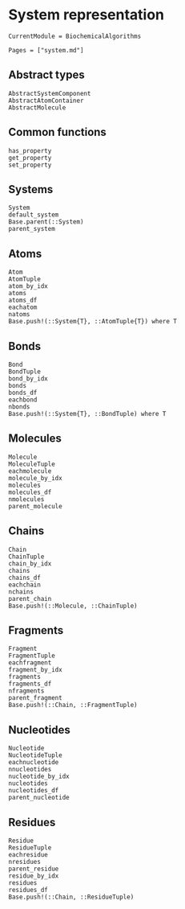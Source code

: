 # System representation
```@meta
CurrentModule = BiochemicalAlgorithms
```

```@index
Pages = ["system.md"]
```

## Abstract types
```@docs
AbstractSystemComponent
AbstractAtomContainer
AbstractMolecule
```

## Common functions
```@docs
has_property
get_property
set_property
```

## Systems
```@docs
System
default_system
Base.parent(::System)
parent_system
```

## Atoms
```@docs
Atom
AtomTuple
atom_by_idx
atoms
atoms_df
eachatom
natoms
Base.push!(::System{T}, ::AtomTuple{T}) where T
```

## Bonds
```@docs
Bond
BondTuple
bond_by_idx
bonds
bonds_df
eachbond
nbonds
Base.push!(::System{T}, ::BondTuple) where T
```

## Molecules
```@docs
Molecule
MoleculeTuple
eachmolecule
molecule_by_idx
molecules
molecules_df
nmolecules
parent_molecule
```

## Chains
```@docs
Chain
ChainTuple
chain_by_idx
chains
chains_df
eachchain
nchains
parent_chain
Base.push!(::Molecule, ::ChainTuple)
```

## Fragments
```@docs
Fragment
FragmentTuple
eachfragment
fragment_by_idx
fragments
fragments_df
nfragments
parent_fragment
Base.push!(::Chain, ::FragmentTuple)
```

## Nucleotides
```@docs
Nucleotide
NucleotideTuple
eachnucleotide
nnucleotides
nucleotide_by_idx
nucleotides
nucleotides_df
parent_nucleotide
```

## Residues
```@docs
Residue
ResidueTuple
eachresidue
nresidues
parent_residue
residue_by_idx
residues
residues_df
Base.push!(::Chain, ::ResidueTuple)
```
